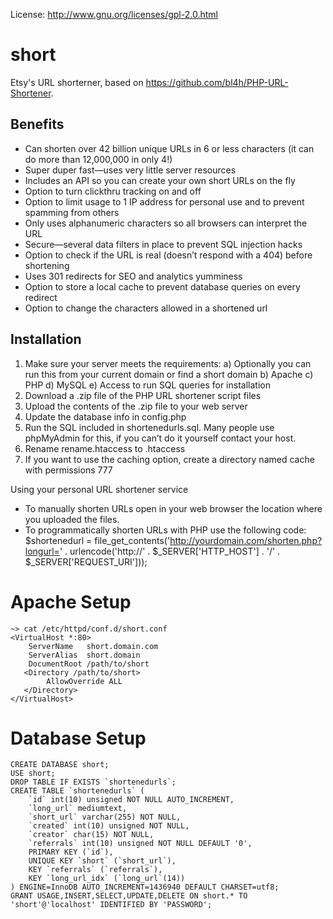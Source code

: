 License: http://www.gnu.org/licenses/gpl-2.0.html

# short

Etsy's URL shorterner, based on https://github.com/bl4h/PHP-URL-Shortener.

## Benefits

- Can shorten over 42 billion unique URLs in 6 or less characters (it can do more than 12,000,000 in only 4!)
- Super duper fast—uses very little server resources
- Includes an API so you can create your own short URLs on the fly
- Option to turn clickthru tracking on and off
- Option to limit usage to 1 IP address for personal use and to prevent spamming from others
- Only uses alphanumeric characters so all browsers can interpret the URL
- Secure—several data filters in place to prevent SQL injection hacks
- Option to check if the URL is real (doesn’t respond with a 404) before shortening
- Uses 301 redirects for SEO and analytics yumminess
- Option to store a local cache to prevent database queries on every redirect
- Option to change the characters allowed in a shortened url

## Installation

1. Make sure your server meets the requirements:
    a) Optionally you can run this from your current domain or find a short domain
    b) Apache
    c) PHP
    d) MySQL
    e) Access to run SQL queries for installation
2. Download a .zip file of the PHP URL shortener script files
3. Upload the contents of the .zip file to your web server
4. Update the database info in config.php
5. Run the SQL included in shortenedurls.sql. Many people use phpMyAdmin for this, if you can’t do it yourself contact your host.
6. Rename rename.htaccess to .htaccess
7. If you want to use the caching option, create a directory named cache with permissions 777

Using your personal URL shortener service

- To manually shorten URLs open in your web browser the location where you uploaded the files.
- To programmatically shorten URLs with PHP use the following code:
    $shortenedurl = file_get_contents('http://yourdomain.com/shorten.php?longurl=' . urlencode('http://' . $_SERVER['HTTP_HOST']  . '/' . $_SERVER['REQUEST_URI']));

Apache Setup
==============
    ~> cat /etc/httpd/conf.d/short.conf
    <VirtualHost *:80>
        ServerName   short.domain.com
        ServerAlias  short.domain
        DocumentRoot /path/to/short
       <Directory /path/to/short>
            AllowOverride ALL
       </Directory>
    </VirtualHost>

Database Setup
==============

    CREATE DATABASE short;
    USE short;
    DROP TABLE IF EXISTS `shortenedurls`;
    CREATE TABLE `shortenedurls` (
        `id` int(10) unsigned NOT NULL AUTO_INCREMENT,
        `long_url` mediumtext,
        `short_url` varchar(255) NOT NULL,
        `created` int(10) unsigned NOT NULL,
        `creator` char(15) NOT NULL,
        `referrals` int(10) unsigned NOT NULL DEFAULT '0',
        PRIMARY KEY (`id`),
        UNIQUE KEY `short` (`short_url`),
        KEY `referrals` (`referrals`),
        KEY `long_url_idx` (`long_url`(14))
    ) ENGINE=InnoDB AUTO_INCREMENT=1436940 DEFAULT CHARSET=utf8;
    GRANT USAGE,INSERT,SELECT,UPDATE,DELETE ON short.* TO 'short'@'localhost' IDENTIFIED BY 'PASSWORD';
